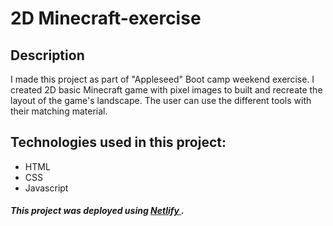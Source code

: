 # 2D Minecraft-exercise

## Description

I made this project as part of "Appleseed" Boot camp weekend exercise.
I created 2D basic Minecraft game with pixel images to built and recreate the layout of the game's landscape.
The user can use the different tools with their matching material.

## Technologies used in this project:

- HTML
- CSS
- Javascript

##### This project was deployed using [Netlify ](https://shirasminecraft.netlify.app/).
